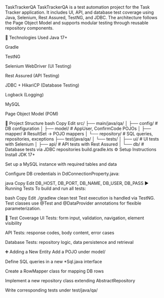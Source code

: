 TaskTrackerQA
TaskTrackerQA is a test automation project for the Task Tracker application. It includes UI, API, and database test coverage using Java, Selenium, Rest Assured, TestNG, and JDBC. The architecture follows the Page Object Model and supports modular testing through reusable repository components.

🚀 Technologies Used
Java 17+

Gradle

TestNG

Selenium WebDriver (UI Testing)

Rest Assured (API Testing)

JDBC + HikariCP (Database Testing)

Logback (Logging)

MySQL

Page Object Model (POM)

📁 Project Structure
bash
Copy
Edit
src/
├── main/java/qa/
│   ├── config/           # DB configuration
│   ├── model/            # AppUser, ConfirmCode POJOs
│   ├── mapper/           # ResultSet → POJO mappers
│   └── repository/       # SQL queries, repositories, exceptions
├── test/java/qa/
│   └── tests/
│       ├── ui/           # UI tests with Selenium
│       ├── api/          # API tests with Rest Assured
│       └── db/           # Database tests via JDBC repositories
build.gradle.kts
⚙️ Setup Instructions
Install JDK 17+

Set up a MySQL instance with required tables and data

Configure DB credentials in DdConnectionProperty.java:

java
Copy
Edit
DB_HOST, DB_PORT, DB_NAME, DB_USER, DB_PASS
▶️ Running Tests
To build and run all tests:

bash
Copy
Edit
./gradlew clean test
Test execution is handled via TestNG. Test classes use @Test and @DataProvider annotations for flexible parameterization.

🧪 Test Coverage
UI Tests: form input, validation, navigation, element visibility

API Tests: response codes, body content, error cases

Database Tests: repository logic, data persistence and retrieval

➕ Adding a New Entity
Add a POJO under model/

Define SQL queries in a new *Sql.java interface

Create a RowMapper class for mapping DB rows

Implement a new repository class extending AbstractRepository

Write corresponding tests under test/java/qa/
